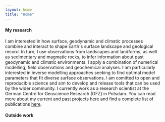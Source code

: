 ```yaml
---
layout: home
title: "Home"
---
```


#### My research

I am interested in how surface, geodynamic and climatic processes combine and interact to shape Earth's surface landscape and geological record. In turn, I use observations from landscapes and landforms, as well as sedimentary and magmatic rocks, to infer information about past geodynamic and climatic environments. I apply a combination of numerical modelling, field observations and geochemical analyses. I am particularly interested in inverse modelling approaches seeking to find optimal model parameters that fit diverse surface observations. I am comitted to open and reproducible science and aim to develop and release tools that can be used by the wider community. I currently work as a research scientist at the German Centre for Geoscience Research (GFZ) in Potsdam. You can read more about my current and past projects [here](https://fmcnab.github.io/projects) and find a complete list of publications [here](https://fmcnab.github.io/publications).

#### Outside work